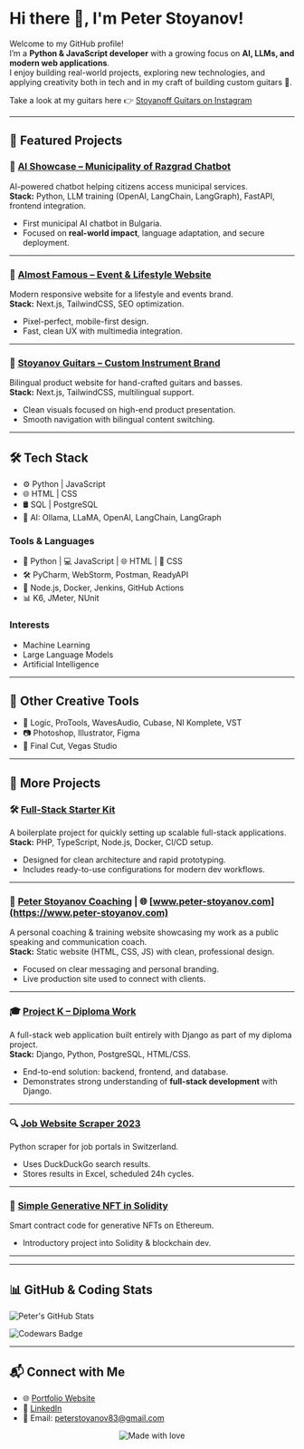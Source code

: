 # Hi there 👋, I'm Peter Stoyanov!  

Welcome to my GitHub profile!  
I’m a **Python & JavaScript developer** with a growing focus on **AI, LLMs, and modern web applications**.  
I enjoy building real-world projects, exploring new technologies, and applying creativity both in tech and in my craft of building custom guitars 🎸.  

Take a look at my guitars here 👉 [Stoyanoff Guitars on Instagram](https://www.instagram.com/stoyanoffguitars/)  

---

## 🚀 Featured Projects  

### 🤖 [AI Showcase – Municipality of Razgrad Chatbot](https://municipality-razgrad.craftgenie.ai/)  
AI-powered chatbot helping citizens access municipal services.  
**Stack:** Python, LLM training (OpenAI, LangChain, LangGraph), FastAPI, frontend integration.  
- First municipal AI chatbot in Bulgaria.  
- Focused on **real-world impact**, language adaptation, and secure deployment.  

---

### 🎉 [Almost Famous – Event & Lifestyle Website](https://www.almostfamous.bg/)  
Modern responsive website for a lifestyle and events brand.  
**Stack:** Next.js, TailwindCSS, SEO optimization.  
- Pixel-perfect, mobile-first design.  
- Fast, clean UX with multimedia integration.  

---

### 🎸 [Stoyanov Guitars – Custom Instrument Brand](https://www.stoyanov-guitars.bg/)  
Bilingual product website for hand-crafted guitars and basses.  
**Stack:** Next.js, TailwindCSS, multilingual support.  
- Clean visuals focused on high-end product presentation.  
- Smooth navigation with bilingual content switching.  

---

## 🛠️ Tech Stack  

- ⚙️ Python | JavaScript  
- 🌐 HTML | CSS  
- 🛢️ SQL | PostgreSQL  
- 🤖 AI: Ollama, LLaMA, OpenAI, LangChain, LangGraph  

### Tools & Languages  
- 🐍 Python | 💻 JavaScript | 🌐 HTML | 🎨 CSS  
- 🛠️ PyCharm, WebStorm, Postman, ReadyAPI  
- 🔧 Node.js, Docker, Jenkins, GitHub Actions  
- 📊 K6, JMeter, NUnit  

### Interests  
- Machine Learning  
- Large Language Models  
- Artificial Intelligence  

---

## 🎯 Other Creative Tools  
- 🎵 Logic, ProTools, WavesAudio, Cubase, NI Komplete, VST  
- 📷 Photoshop, Illustrator, Figma  
- 🎥 Final Cut, Vegas Studio  

---

## 📂 More Projects  

### 🛠️ [Full-Stack Starter Kit](https://github.com/PeterStoyanov83/full-stack-starter-kit)  
A boilerplate project for quickly setting up scalable full-stack applications.  
**Stack:**  PHP, TypeScript, Node.js, Docker, CI/CD setup.  
- Designed for clean architecture and rapid prototyping.  
- Includes ready-to-use configurations for modern dev workflows.  

---

### 🎤 [Peter Stoyanov Coaching](https://github.com/PeterStoyanov83/peter-stoyanov-coaching) | 🌐 [www.peter-stoyanov.com](https://www.peter-stoyanov.com)  
A personal coaching & training website showcasing my work as a public speaking and communication coach.  
**Stack:** Static website (HTML, CSS, JS) with clean, professional design.  
- Focused on clear messaging and personal branding.  
- Live production site used to connect with clients.  

---

### 🎓 [Project K – Diploma Work](https://github.com/PeterStoyanov83/Django_Project_K_Web_Exam)  
A full-stack web application built entirely with Django as part of my diploma project.  
**Stack:** Django, Python, PostgreSQL, HTML/CSS.  
- End-to-end solution: backend, frontend, and database.  
- Demonstrates strong understanding of **full-stack development** with Django.  

---

### 🔍 [Job Website Scraper 2023](https://github.com/PeterStoyanov83/Job_scraper_2023)  
Python scraper for job portals in Switzerland.  
- Uses DuckDuckGo search results.  
- Stores results in Excel, scheduled 24h cycles.  

---

### 🎨 [Simple Generative NFT in Solidity](https://github.com/PeterStoyanov83/Simple_generative_NFT_in_solidity)  
Smart contract code for generative NFTs on Ethereum.  
- Introductory project into Solidity & blockchain dev.  

---

---

## 📊 GitHub & Coding Stats  

![Peter's GitHub Stats](https://github-readme-stats.vercel.app/api?username=PeterStoyanov83&show_icons=true&theme=dark)  

![Codewars Badge](https://www.codewars.com/users/PeterStoyanov83/badges/large)  

---

## 📬 Connect with Me  

- 🌐 [Portfolio Website](https://peterstoyanov83.github.io/portfolio/)  
- 💼 [LinkedIn](https://www.linkedin.com/in/pstoyanov/)  
- 📧 Email: peterstoyanov83@gmail.com  

<p align="center">
  <img src="https://img.shields.io/badge/Made%20with-%E2%9D%A4%EF%B8%8F-blue?style=for-the-badge" alt="Made with love">
</p>
